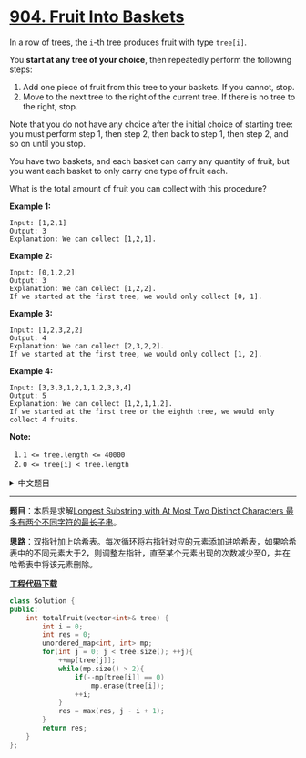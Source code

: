 # [904. Fruit Into Baskets](https://leetcode.com/problems/fruit-into-baskets/)

In a row of trees, the `i`-th tree produces fruit with type `tree[i]`.

You **start at any tree of your choice**, then repeatedly perform the following steps:

1. Add one piece of fruit from this tree to your baskets.  If you cannot, stop.
2. Move to the next tree to the right of the current tree.  If there is no tree to the right, stop.

Note that you do not have any choice after the initial choice of starting tree: you must perform step 1, then step 2, then back to step 1, then step 2, and so on until you stop.

You have two baskets, and each basket can carry any quantity of fruit, but you want each basket to only carry one type of fruit each.

What is the total amount of fruit you can collect with this procedure?

**Example 1:**

```
Input: [1,2,1]
Output: 3
Explanation: We can collect [1,2,1].
```

**Example 2:**

```
Input: [0,1,2,2]
Output: 3
Explanation: We can collect [1,2,2].
If we started at the first tree, we would only collect [0, 1].
```

**Example 3:**

```
Input: [1,2,3,2,2]
Output: 4
Explanation: We can collect [2,3,2,2].
If we started at the first tree, we would only collect [1, 2].
```

**Example 4:**

```
Input: [3,3,3,1,2,1,1,2,3,3,4]
Output: 5
Explanation: We can collect [1,2,1,1,2].
If we started at the first tree or the eighth tree, we would only collect 4 fruits.
```

**Note:**

1. `1 <= tree.length <= 40000`
2. `0 <= tree[i] < tree.length`

<details><summary>中文题目</summary>

在一排树中，第`i`棵树产生`tree[i]`型的水果。
你可以从你选择的任何树开始，然后重复执行以下步骤：

1. 把这棵树上的水果放进你的篮子里。如果你做不到，就停下来。
2. 移动到当前树右侧的下一棵树。如果右边没有树，就停下来。

请注意，在选择一颗树后，你没有任何选择：你必须执行步骤1，然后执行步骤2，然后返回步骤1，然后执行步骤2，依此类推，直至停止。

你有两个篮子，每个篮子可以携带任何数量的水果，但你希望每个篮子只携带一种类型的水果。
用这个程序你能收集的水果总量是多少？

[链接](https://leetcode-cn.com/problems/fruit-into-baskets)

</details>

-----

**题目**：本质是求解[Longest Substring with At Most Two Distinct Characters 最多有两个不同字符的最长子串](https://www.cnblogs.com/grandyang/p/5185561.html)。

**思路**：双指针加上哈希表。每次循环将右指针对应的元素添加进哈希表，如果哈希表中的不同元素大于2，则调整左指针，直至某个元素出现的次数减少至0，并在哈希表中将该元素删除。

[**工程代码下载**](https://github.com/shenkh/leetcode)

```cpp
class Solution {
public:
    int totalFruit(vector<int>& tree) {
        int i = 0;
        int res = 0;
        unordered_map<int, int> mp;
        for(int j = 0; j < tree.size(); ++j){
            ++mp[tree[j]];
            while(mp.size() > 2){
                if(--mp[tree[i]] == 0)
                    mp.erase(tree[i]);
                ++i;
            }
            res = max(res, j - i + 1);
        }
        return res;
    }
};
```
